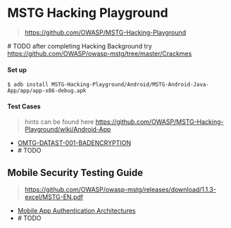 # MSTG Hacking Playground

> https://github.com/OWASP/MSTG-Hacking-Playground

\# TODO after completing Hacking Background try https://github.com/OWASP/owasp-mstg/tree/master/Crackmes

#### Set up

`$ adb install MSTG-Hacking-Playground/Android/MSTG-Android-Java-App/app/app-x86-debug.apk`

#### Test Cases

> hints can be found here https://github.com/OWASP/MSTG-Hacking-Playground/wiki/Android-App

- [OMTG-DATAST-001-BADENCRYPTION](./README-OMTG-DATAST-001-BADENCRYPTION.md)
- \# TODO

## Mobile Security Testing Guide

> https://github.com/OWASP/owasp-mstg/releases/download/1.1.3-excel/MSTG-EN.pdf

- [Mobile App Authentication Architectures](./README-MSTG-MAAA.md)
- \# TODO

